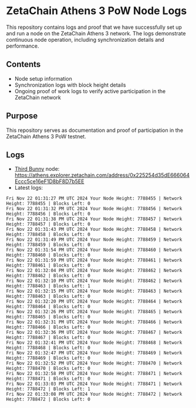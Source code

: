 # ZetaChain Athens 3 PoW Node Logs
This repository contains logs and proof that we have successfully set up and run a node on the ZetaChain Athens 3 network. The logs demonstrate continuous node operation, including synchronization details and performance.

## Contents
- Node setup information
- Synchronization logs with block height details
- Ongoing proof of work logs to verify active participation in the ZetaChain network

## Purpose
This repository serves as documentation and proof of participation in the ZetaChain Athens 3 PoW testnet.

## Logs

- [Third Bunny](https://thirdbunny.xyz/) node: https://athens.explorer.zetachain.com/address/0x225254d35dE666064Eccc5ce16eF1D8bF8D7b5EE
- Latest logs:
```
Fri Nov 22 01:31:27 PM UTC 2024 Your Node Height: 7788455 | Network Height: 7788455 | Blocks Left: 0
Fri Nov 22 01:31:32 PM UTC 2024 Your Node Height: 7788456 | Network Height: 7788456 | Blocks Left: 0
Fri Nov 22 01:31:38 PM UTC 2024 Your Node Height: 7788457 | Network Height: 7788457 | Blocks Left: 0
Fri Nov 22 01:31:43 PM UTC 2024 Your Node Height: 7788458 | Network Height: 7788458 | Blocks Left: 0
Fri Nov 22 01:31:49 PM UTC 2024 Your Node Height: 7788459 | Network Height: 7788459 | Blocks Left: 0
Fri Nov 22 01:31:54 PM UTC 2024 Your Node Height: 7788460 | Network Height: 7788460 | Blocks Left: 0
Fri Nov 22 01:31:59 PM UTC 2024 Your Node Height: 7788461 | Network Height: 7788461 | Blocks Left: 0
Fri Nov 22 01:32:04 PM UTC 2024 Your Node Height: 7788462 | Network Height: 7788462 | Blocks Left: 0
Fri Nov 22 01:32:10 PM UTC 2024 Your Node Height: 7788462 | Network Height: 7788463 | Blocks Left: 1
Fri Nov 22 01:32:15 PM UTC 2024 Your Node Height: 7788463 | Network Height: 7788463 | Blocks Left: 0
Fri Nov 22 01:32:20 PM UTC 2024 Your Node Height: 7788464 | Network Height: 7788464 | Blocks Left: 0
Fri Nov 22 01:32:26 PM UTC 2024 Your Node Height: 7788465 | Network Height: 7788465 | Blocks Left: 0
Fri Nov 22 01:32:31 PM UTC 2024 Your Node Height: 7788466 | Network Height: 7788466 | Blocks Left: 0
Fri Nov 22 01:32:36 PM UTC 2024 Your Node Height: 7788467 | Network Height: 7788467 | Blocks Left: 0
Fri Nov 22 01:32:41 PM UTC 2024 Your Node Height: 7788468 | Network Height: 7788468 | Blocks Left: 0
Fri Nov 22 01:32:47 PM UTC 2024 Your Node Height: 7788469 | Network Height: 7788469 | Blocks Left: 0
Fri Nov 22 01:32:52 PM UTC 2024 Your Node Height: 7788470 | Network Height: 7788470 | Blocks Left: 0
Fri Nov 22 01:32:58 PM UTC 2024 Your Node Height: 7788471 | Network Height: 7788471 | Blocks Left: 0
Fri Nov 22 01:33:03 PM UTC 2024 Your Node Height: 7788471 | Network Height: 7788472 | Blocks Left: 1
Fri Nov 22 01:33:08 PM UTC 2024 Your Node Height: 7788472 | Network Height: 7788472 | Blocks Left: 0
```
